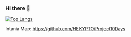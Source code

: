 ### Hi there 👋

[![Top Langs](https://github-readme-stats.vercel.app/api/top-langs/?username=gri11&layout=compact&theme=dark)](https://github.com/anuraghazra/github-readme-stats)

Intania Map: https://github.com/HEKYPTO/Project10Days
<!--
**gri11/gri11** is a ✨ _special_ ✨ repository because its `README.md` (this file) appears on your GitHub profile.

Here are some ideas to get you started:

- 🔭 I’m currently working on ...
- 🌱 I’m currently learning ...
- 👯 I’m looking to collaborate on ...
- 🤔 I’m looking for help with ...
- 💬 Ask me about ...
- 📫 How to reach me: ...
- 😄 Pronouns: ...
- ⚡ Fun fact: ...
-->
